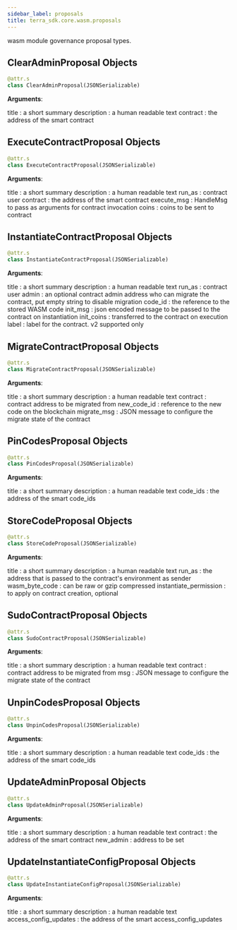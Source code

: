 ```yaml
---
sidebar_label: proposals
title: terra_sdk.core.wasm.proposals
---
```


wasm module governance proposal types.

## ClearAdminProposal Objects

```python
@attr.s
class ClearAdminProposal(JSONSerializable)
```

**Arguments**:

  title : a short summary
  description : a human readable text
  contract : the address of the smart contract

## ExecuteContractProposal Objects

```python
@attr.s
class ExecuteContractProposal(JSONSerializable)
```

**Arguments**:

  title : a short summary
  description : a human readable text
  run_as : contract user
  contract : the address of the smart contract
  execute_msg : HandleMsg to pass as arguments for contract invocation
  coins : coins to be sent to contract

## InstantiateContractProposal Objects

```python
@attr.s
class InstantiateContractProposal(JSONSerializable)
```

**Arguments**:

  title : a short summary
  description : a human readable text
  run_as : contract user
  admin : an optional contract admin address who can migrate the contract, put empty string to disable migration
  code_id : the reference to the stored WASM code
  init_msg : json encoded message to be passed to the contract on instantiation
  init_coins : transferred to the contract on execution
  label : label for the contract. v2 supported only

## MigrateContractProposal Objects

```python
@attr.s
class MigrateContractProposal(JSONSerializable)
```

**Arguments**:

  title : a short summary
  description : a human readable text
  contract : contract address to be migrated from
  new_code_id : reference to the new code on the blockchain
  migrate_msg : JSON message to configure the migrate state of the contract

## PinCodesProposal Objects

```python
@attr.s
class PinCodesProposal(JSONSerializable)
```

**Arguments**:

  title : a short summary
  description : a human readable text
  code_ids : the address of the smart code_ids

## StoreCodeProposal Objects

```python
@attr.s
class StoreCodeProposal(JSONSerializable)
```

**Arguments**:

  title : a short summary
  description : a human readable text
  run_as : the address that is passed to the contract&#x27;s environment as sender
  wasm_byte_code : can be raw or gzip compressed
  instantiate_permission : to apply on contract creation, optional

## SudoContractProposal Objects

```python
@attr.s
class SudoContractProposal(JSONSerializable)
```

**Arguments**:

  title : a short summary
  description : a human readable text
  contract :  contract address to be migrated from
  msg : JSON message to configure the migrate state of the contract

## UnpinCodesProposal Objects

```python
@attr.s
class UnpinCodesProposal(JSONSerializable)
```

**Arguments**:

  title : a short summary
  description : a human readable text
  code_ids : the address of the smart code_ids

## UpdateAdminProposal Objects

```python
@attr.s
class UpdateAdminProposal(JSONSerializable)
```

**Arguments**:

  title : a short summary
  description : a human readable text
  contract : the address of the smart contract
  new_admin : address to be set

## UpdateInstantiateConfigProposal Objects

```python
@attr.s
class UpdateInstantiateConfigProposal(JSONSerializable)
```

**Arguments**:

  title : a short summary
  description : a human readable text
  access_config_updates : the address of the smart access_config_updates

